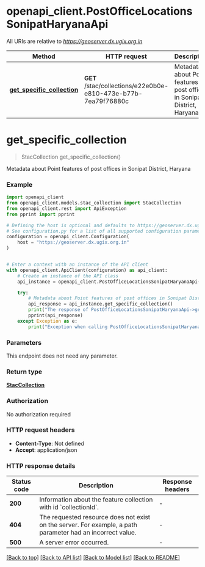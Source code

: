 # openapi_client.PostOfficeLocationsSonipatHaryanaApi

All URIs are relative to *https://geoserver.dx.ugix.org.in*

Method | HTTP request | Description
------------- | ------------- | -------------
[**get_specific_collection**](PostOfficeLocationsSonipatHaryanaApi.md#get_specific_collection) | **GET** /stac/collections/e22e0b0e-e810-473e-b77b-7ea79f76880c | Metadata about Point features of post offices in Sonipat District, Haryana


# **get_specific_collection**
> StacCollection get_specific_collection()

Metadata about Point features of post offices in Sonipat District, Haryana

### Example


```python
import openapi_client
from openapi_client.models.stac_collection import StacCollection
from openapi_client.rest import ApiException
from pprint import pprint

# Defining the host is optional and defaults to https://geoserver.dx.ugix.org.in
# See configuration.py for a list of all supported configuration parameters.
configuration = openapi_client.Configuration(
    host = "https://geoserver.dx.ugix.org.in"
)


# Enter a context with an instance of the API client
with openapi_client.ApiClient(configuration) as api_client:
    # Create an instance of the API class
    api_instance = openapi_client.PostOfficeLocationsSonipatHaryanaApi(api_client)

    try:
        # Metadata about Point features of post offices in Sonipat District, Haryana
        api_response = api_instance.get_specific_collection()
        print("The response of PostOfficeLocationsSonipatHaryanaApi->get_specific_collection:\n")
        pprint(api_response)
    except Exception as e:
        print("Exception when calling PostOfficeLocationsSonipatHaryanaApi->get_specific_collection: %s\n" % e)
```



### Parameters

This endpoint does not need any parameter.

### Return type

[**StacCollection**](StacCollection.md)

### Authorization

No authorization required

### HTTP request headers

 - **Content-Type**: Not defined
 - **Accept**: application/json

### HTTP response details

| Status code | Description | Response headers |
|-------------|-------------|------------------|
**200** | Information about the feature collection with id &#x60;collectionId&#x60;. |  -  |
**404** | The requested resource does not exist on the server. For example, a path parameter had an incorrect value. |  -  |
**500** | A server error occurred. |  -  |

[[Back to top]](#) [[Back to API list]](../README.md#documentation-for-api-endpoints) [[Back to Model list]](../README.md#documentation-for-models) [[Back to README]](../README.md)

